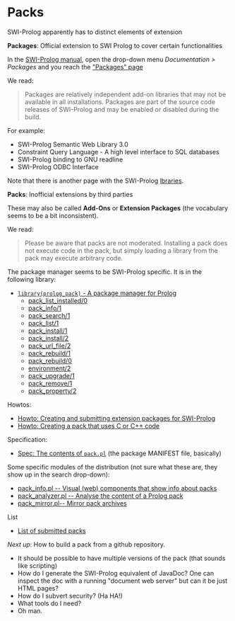 # Packs

SWI-Prolog apparently has to distinct elements of extension

**Packages**: Official extension to SWI Prolog to cover certain functionalities

In the [SWI-Prolog manual](https://eu.swi-prolog.org/pldoc/doc_for?object=manual), open the
drop-down menu _Documentation > Packages_ and you reach the ["Packages" page](https://eu.swi-prolog.org/pldoc/doc_for?object=packages)

We read: 

> Packages are relatively independent add-on libraries that may not be available in all installations. 
> Packages are part of the source code releases of SWI-Prolog and may be enabled or disabled during the build.
  
For example:

- SWI-Prolog Semantic Web Library 3.0
- Constraint Query Language - A high level interface to SQL databases
- SWI-Prolog binding to GNU readline
- SWI-Prolog ODBC Interface

Note that there is another page with the SWI-Prolog [lbraries](https://eu.swi-prolog.org/pldoc/man?section=libpl).

**Packs**: Inofficial extensions by third parties 

These may also be called **Add-Ons** or **Extension Packages** (the vocabulary seems to be a bit inconsistent).

We read:

> Please be aware that packs are not moderated. Installing a pack does not execute code in the pack, 
> but simply loading a library from the pack may execute arbitrary code.

The package manager seems to be SWI-Prolog specific. It is in the following library:

- [`library(prolog_pack)` -  A package manager for Prolog](https://eu.swi-prolog.org/pldoc/man?section=prologpack)
   - [pack_list_installed/0](https://eu.swi-prolog.org/pldoc/doc_for?object=pack_list_installed/0)
   - [pack_info/1](https://eu.swi-prolog.org/pldoc/doc_for?object=pack_info/1)
   - [pack_search/1]()
   - [pack_list/1]()
   - [pack_install/1](https://eu.swi-prolog.org/pldoc/doc_for?object=pack_install/1)
   - [pack_install/2]()
   - [pack_url_file/2]()
   - [pack_rebuild/1]()
   - [pack_rebuild/0]()
   - [environment/2](https://eu.swi-prolog.org/pldoc/doc_for?object=environment/2)
   - [pack_upgrade/1]()
   - [pack_remove/1]()
   - [pack_property/2]()
  
Howtos:

- [Howto: Creating and submitting extension packages for SWI-Prolog](https://eu.swi-prolog.org/howto/Pack.html)
- [Howto: Creating a pack that uses C or C++ code](https://eu.swi-prolog.org/howto/ForeignPack.txt)

Specification:

- [Spec: The contents of `pack.pl`](https://eu.swi-prolog.org/howto/PackInfo.txt) (the package MANIFEST file, basically)

Some specific modules of the distribution (not sure what these are, they show up in the search drop-down):

- [pack_info.pl -- Visual (web) components that show info about packs](https://eu.swi-prolog.org/pldoc/doc/_CWD_/pack_info.pl)
- [pack_analyzer.pl -- Analyse the content of a Prolog pack](https://eu.swi-prolog.org/pldoc/doc/_CWD_/pack_analyzer.pl)
- [pack_mirror.pl-- Mirror pack archives](https://eu.swi-prolog.org/pldoc/doc/_CWD_/pack_mirror.pl)

List   

- [List of submitted packs](https://eu.swi-prolog.org/pack/list)

*Next up*: How to build a pack from a github repository.

- It should be possible to have multiple versions of the pack (that sounds like scripting)
- How do I generate the SWI-Prolog equivalent of JavaDoc? One can inspect the doc with a running "document web server" but can it be just HTML pages?
- How do I subvert security? (Ha HA!)
- What tools do I need?
- Oh man.
